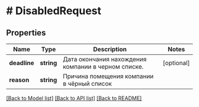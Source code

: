 # # DisabledRequest

## Properties

Name | Type | Description | Notes
------------ | ------------- | ------------- | -------------
**deadline** | **string** | Дата окончания нахождения компании в черном списке. | [optional]
**reason** | **string** | Причина помещения компании в чёрный список |

[[Back to Model list]](../../README.md#models) [[Back to API list]](../../README.md#endpoints) [[Back to README]](../../README.md)
